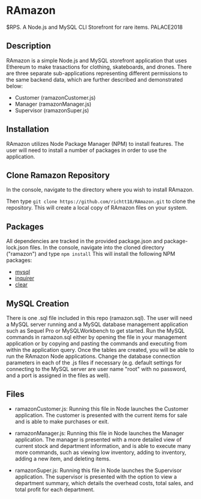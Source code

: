 # RAmazon
$RPS. A Node.js and MySQL CLI Storefront for rare items. PALACE2018 

## Description
RAmazon is a simple Node.js and MySQL storefront application that uses Ethereum to make trasactions for clothing, skateboards, and drones. There are three separate sub-applications representing different permissions to the same backend data, which are further described and demonstrated below:

* Customer (ramazonCustomer.js)
* Manager (ramazonManager.js)
* Supervisor (ramazonSuper.js)

## Installation
RAmazon utilizes Node Package Manager (NPM) to install features. The user will need to install a number of packages in order to use the application.

## Clone Ramazon Repository
In the console, navigate to the directory where you wish to install RAmazon.

Then type ```git clone https://github.com/richtt18/RAmazon.git``` to clone the repository. This will create a local copy of RAmazon files on your system.

## Packages
All dependencies are tracked in the provided package.json and package-lock.json files. In the console, navigate into the cloned directory ("ramazon") and type ```npm install``` This will install the following NPM packages:

* [mysql](https://www.npmjs.com/package/mysql)
* [inquirer](https://www.npmjs.com/package/inquirer)
* [clear](https://www.npmjs.com/package/clear)


## MySQL Creation
There is one .sql file included in this repo (ramazon.sql). The user will need a MySQL server running and a MySQL database management application such as Sequel Pro or MySQLWorkbench to get started. Run the MySQL commands in ramazon.sql either by opening the file in your management application or by copying and pasting the commands and executing from within the application query. Once the tables are created, you will be able to run the RAmazon Node applications. Change the database connection parameters in each of the .js files if necessary (e.g. default settings for connecting to the MySQL server are user name "root" with no password, and a port is assigned in the files as well).



## Files
* ramazonCustomer.js: Running this file in Node launches the Customer application. The customer is presented with the current items for sale and is able to make purchases or exit.

* ramazonManager.js: Running this file in Node launches the Manager application. The manager is presented with a more detailed view of current stock and department information, and is able to execute many more commands, such as viewing low inventory, adding to inventory, adding a new item, and deleting items.

* ramazonSuper.js: Running this file in Node launches the Supervisor application. The supervisor is presented with the option to view a department summary, which details the overhead costs, total sales, and total profit for each department.
